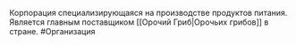 Корпорация специализирующаяся на производстве продуктов питания. Является главным поставщиком [[Орочий Гриб|Орочьих грибов]] в стране.
#Организация 

